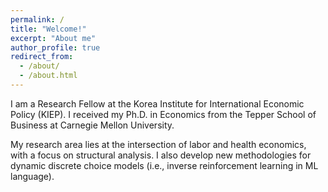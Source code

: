 ```yaml
---
permalink: /
title: "Welcome!"
excerpt: "About me"
author_profile: true
redirect_from: 
  - /about/
  - /about.html
---
```


I am a Research Fellow at the Korea Institute for International Economic Policy (KIEP). I received my Ph.D. in Economics from the Tepper School of Business at Carnegie Mellon University.

My research area lies at the intersection of labor and health economics, with a focus on structural analysis. I also develop new methodologies for dynamic discrete choice models (i.e., inverse reinforcement learning in ML language).
